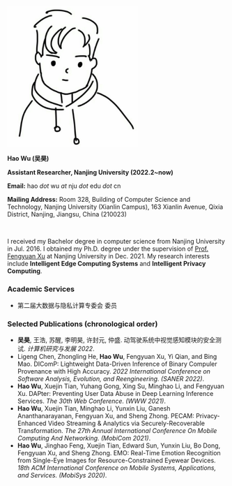 
<img src = "./pic/my-photo.jpg" align = "float: left" width = "300">

**Hao Wu (吴昊)**

**Assistant Researcher, Nanjing University (2022.2~now)**

**Email:** hao *dot* wu *at* nju *dot* edu *dot* cn

**Mailing Address:** Room 328, Building of Computer Science and Technology, Nanjing University (Xianlin Campus), 163 Xianlin Avenue, Qixia District, Nanjing, Jiangsu, China (210023)

<br/>


I received my Bachelor degree in computer science from Nanjing University in Jul. 2016. I obtained my Ph.D. degree under the supervision of [Prof. Fengyuan Xu](https://cs.nju.edu.cn/fxu/index.htm) at Nanjing University in Dec. 2021. My research interests include **Intelligent Edge Computing Systems** and **Intelligent Privacy Computing**.


### **Academic Services**

- 第二届大数据与隐私计算专委会 委员


### **Selected Publications** (chronological order)


- **吴昊**, 王浩, 苏醒, 李明昊, 许封元, 仲盛. 动驾驶系统中视觉感知模块的安全测试. *计算机研究与发展 2022*.
- Ligeng Chen, Zhongling He, **Hao Wu**, Fengyuan Xu, Yi Qian, and Bing Mao. DIComP: Lightweight Data-Driven Inference of Binary Compuler Provenance with High Accuracy. *2022 International Conference on Software Analysis, Evolution, and Reengineering. (SANER 2022)*.
- **Hao Wu**, Xuejin Tian, Yuhang Gong, Xing Su, Minghao Li, and Fengyuan Xu. DAPter: Preventing User Data Abuse in Deep Learning Inference Services. *The 30th Web Conference. (WWW 2021)*. 
- **Hao Wu**, Xuejin Tian, Minghao Li, Yunxin Liu, Ganesh Ananthanarayanan, Fengyuan Xu, and Sheng Zhong. PECAM: Privacy-Enhanced Video Streaming & Analytics via Securely-Recoverable Transformation. *The 27th Annual International Conference On Mobile Computing And Networking. (MobiCom 2021)*.
- **Hao Wu**, Jinghao Feng, Xuejin Tian, Edward Sun, Yunxin Liu, Bo Dong, Fengyuan Xu, and Sheng Zhong. EMO: Real-Time Emotion Recognition from Single-Eye Images for Resource-Constrained Eyewear Devices. *18th ACM International Conference on Mobile Systems, Applications, and Services. (MobiSys 2020)*.

